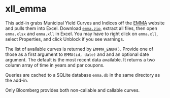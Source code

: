 # xll_emma

This add-in grabs Municipal Yield Curves and Indices off the 
[EMMA](https://emma.msrb.org/ToolsAndResources/MarketIndicators) 
website and pulls them into Excel.
Download [`emma.zip`](emma.zip), extract all files, then open `emma.xlsx` and `emma.xll` in Excel. 
You may have to right click on `emma.xll`, select Properties, and click Unblock if you see warnings.

The list of available curves is returned by `EMMMA_ENUM()`.
Provide one of those as a first argument to `EMMA(id, date)` and
and an optional date argument. The default is the most recent data
available. It returns a two column array of time in years and par coupons.

Queries are cached to a SQLite database `emma.db` in the same directory as the add-in.

Only Bloomberg provides both non-callable and callable curves.
